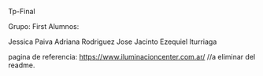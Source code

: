 Tp-Final

Grupo: First
Alumnos:

Jessica Paiva
Adriana Rodriguez
Jose Jacinto
Ezequiel Iturriaga


pagina de referencia: https://www.iluminacioncenter.com.ar/ //a eliminar del readme.
